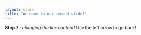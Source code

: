 ```yaml
---
layout: slide
title: "Welcome to our second slide!"
---
```

**Step 7** : *changing the line content!*
Use the left arrow to go back!
